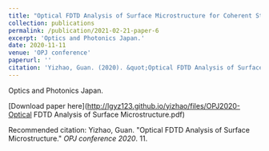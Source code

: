 ```yaml
---
title: "Optical FDTD Analysis of Surface Microstructure for Coherent Structured Illumination Microscopy"
collection: publications
permalink: /publication/2021-02-21-paper-6
excerpt: 'Optics and Photonics Japan.'
date: 2020-11-11
venue: 'OPJ conference'
paperurl: ''
citation: 'Yizhao, Guan. (2020). &quot;Optical FDTD Analysis of Surface Microstructure. &quot; <i>OPJ conference 2020</i>. 11.'
---
```

Optics and Photonics Japan.

[Download paper here](http://lgyz123.github.io/yizhao/files/OPJ2020-Optical FDTD Analysis of Surface Microstructure.pdf)

Recommended citation: Yizhao, Guan. "Optical FDTD Analysis of Surface Microstructure." <i>OPJ conference 2020</i>. 11.
